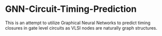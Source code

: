 # GNN-Circuit-Timing-Prediction
This is an attempt to utilize Graphical Neural Networks to predict timing closures in gate level circuits as VLSI nodes are naturally graph structures.
